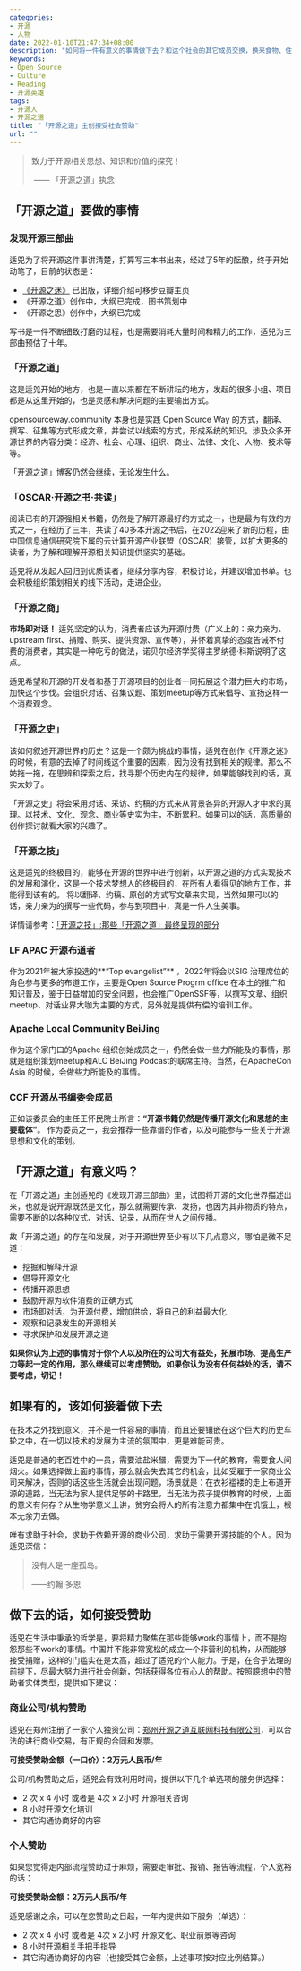 ```yaml
---
categories:
- 开源
- 人物
date: 2022-01-10T21:47:34+08:00
description: "如何将一件有意义的事情做下去？和这个社会的其它成员交换，换来食物、住房、能量、工具来可持续性的做下去。如何交换始终是人类社会各式各样的选择：接受政府分配、商业运营、非营利接受捐赠、任职于某组织等等不一而足，其中接受赞助也是可能的方式，适兕在不断地寻求某种可能性。"
keywords:
- Open Source
- Culture
- Reading
- 开源英雄
tags:
- 开源人
- 开源之道
title: "「开源之道」主创接受社会赞助"
url: ""
---
```


> 致力于开源相关思想、知识和价值的探究！
>
> ​            —— 「开源之道」执念

## 「开源之道」要做的事情

### 发现开源三部曲

适兕为了将开源这件事讲清楚，打算写三本书出来，经过了5年的酝酿，终于开始动笔了，目前的状态是：

* [《开源之迷》](https://book.douban.com/subject/35716759/) 已出版，详细介绍可移步豆瓣主页
* 《开源之道》创作中，大纲已完成，图书策划中
* 《开源之思》创作中，大纲已完成

写书是一件不断细致打磨的过程，也是需要消耗大量时间和精力的工作，适兕为三部曲预估了十年。

### 「开源之道」

这是适兕开始的地方，也是一直以来都在不断耕耘的地方，发起的很多小组、项目都是从这里开始的，也是灵感和解决问题的主要输出方式。

opensourceway.community 本身也是实践 Open Source Way 的方式，翻译、撰写、征集等方式形成文章，并尝试以线索的方式，形成系统的知识。涉及众多开源世界的内容分类：经济、社会、心理、组织、商业、法律、文化、人物、技术等等。

「开源之道」博客仍然会继续，无论发生什么。

### 「OSCAR·开源之书·共读」

阅读已有的开源强相关书籍，仍然是了解开源最好的方式之一，也是最为有效的方式之一，在经历了三年，共读了40多本开源之书后，在2022迎来了新的历程，由中国信息通信研究院下属的云计算开源产业联盟（OSCAR）接管，以扩大更多的读者，为了解和理解开源相关知识提供坚实的基础。

适兕将从发起人回归到优质读者，继续分享内容，积极讨论，并建议增加书单。也会积极组织策划相关的线下活动，走进企业。

### 「开源之商」

**市场即对话！** 适兕坚定的认为，消费者应该为开源付费（广义上的：亲力亲为、upstream first、捐赠、购买、提供资源、宣传等），并怀着真挚的态度告诫不付费的消费者，其实是一种吃亏的做法，诺贝尔经济学奖得主罗纳德·科斯说明了这点。

适兕希望和开源的开发者和基于开源项目的创业者一同拓展这个潜力巨大的市场，加快这个步伐。会组织对话、召集议题、策划meetup等方式来倡导、宣扬这样一个消费观念。

### 「开源之史」

该如何叙述开源世界的历史？这是一个颇为挑战的事情，适兕在创作《开源之迷》的时候，有意的去掉了时间线这个重要的因素，因为没有找到相关的规律。那么不妨拖一拖，在思辨和探索之后，找寻那个历史内在的规律，如果能够找到的话，真实太妙了。

「开源之史」将会采用对话、采访、约稿的方式来从背景各异的开源人才中求的真理。以技术、文化、观念、商业等史实为主，不断累积。如果可以的话，高质量的创作探讨就看大家的兴趣了。

### 「开源之技」

这是适兕的终极目的，能够在开源的世界中进行创新，以开源之道的方式实现技术的发展和演化，这是一个技术梦想人的终极目的，在所有人看得见的地方工作，并能得到该有的。 将以翻译、约稿、原创的方式写文章来实现，当然如果可以的话，亲力亲为的撰写一些代码，参与到项目中，真是一件人生美事。

详情请参考：[「开源之技」:那些「开源之道」最终呈现的部分](/posts/opensource_technology/the-art-of-open-source/)

### LF APAC 开源布道者

作为2021年被大家投选的**“Top evangelist”** ，2022年将会以SIG 治理席位的角色参与更多的布道工作，主要是Open Source Progrm office 在本土的推广和知识普及，鉴于日益增加的安全问题，也会推广OpenSSF等，以撰写文章、组织meetup、对话业界大咖为主要的方式，另外就是提供有偿的培训工作。

### Apache Local Community BeiJing

作为这个家门口的Apache 组织创始成员之一，仍然会做一些力所能及的事情，那就是组织策划meetup和ALC BeiJing Podcast的联席主持。当然，在ApacheCon Asia 的时候，会做些力所能及的事情。

### CCF 开源丛书编委会成员

正如该委员会的主任王怀民院士所言：**“开源书籍仍然是传播开源文化和思想的主要载体”**。 作为委员之一，我会推荐一些靠谱的作者，以及可能参与一些关于开源思想和文化的策划。

## 「开源之道」有意义吗？

在「开源之道」主创适兕的《发现开源三部曲》里，试图将开源的文化世界描述出来，也就是说开源既然是文化，那么就需要传承、发扬，也因为其非物质的特点，需要不断的以各种仪式、对话、记录，从而在世人之间传播。

故「开源之道」的存在和发展，对于开源世界至少有以下几点意义，哪怕是微不足道：

* 挖掘和解释开源
* 倡导开源文化
* 传播开源思想
* 鼓励开源为软件消费的正确方式
* 市场即对话，为开源付费，增加供给，将自己的利益最大化
* 观察和记录发生的开源相关
* 寻求保护和发展开源之道

**如果你认为上述的事情对于你个人以及所在的公司大有益处，拓展市场、提高生产力等起一定的作用，那么继续可以考虑赞助，如果你认为没有任何益处的话，请不要考虑，切记！**

## 如果有的，该如何接着做下去

在技术之外找到意义，并不是一件容易的事情，而且还要镶嵌在这个巨大的历史车轮之中，在一切以技术的发展为主流的氛围中，更是难能可贵。

适兕是普通的老百姓中的一员，需要油盐米醋，需要为下一代的教育，需要食人间烟火。如果选择做上面的事情，那么就会失去其它的机会，比如受雇于一家商业公司来解决，否则的话这些生活就会出现问题，场景就是：在衣衫褴褛的走上布道开源的道路，当无法为家人提供足够的卡路里，当无法为孩子提供教育的时候，上面的意义有何存？从生物学意义上讲，贫穷会将人的所有注意力都集中在饥饿上，根本无余力去做。

唯有求助于社会，求助于依赖开源的商业公司，求助于需要开源技能的个人。因为适兕深信：

> 没有人是一座孤岛。
>
>    ——约翰·多恩

## 做下去的话，如何接受赞助

适兕在生活中秉承的哲学是，要将精力聚焦在那些能够work的事情上，而不是抱怨那些不work的事情。中国并不能非常宽松的成立一个非营利的机构，从而能够接受捐赠，这样的门槛实在是太高，超过了适兕的个人能力。于是，在合乎法理的前提下，尽最大努力进行社会创新，包括获得各位有心人的帮助。按照臆想中的赞助者实体类型，提供如下建议：

### 商业公司/机构赞助

适兕在郑州注册了一家个人独资公司：[郑州开源之道互联网科技有限公司]()，可以合法的进行商业交易，有正规的合同和发票。

**可接受赞助金额（一口价）：2万元人民币/年**

公司/机构赞助之后，适兕会有效利用时间，提供以下几个单选项的服务供选择：

* 2 次 x 4 小时 或者是 4次 x 2小时 开源相关咨询
* 8 小时开源文化培训
* 其它沟通协商好的内容

### 个人赞助

如果您觉得走内部流程赞助过于麻烦，需要走审批、报销、报告等流程，个人宽裕的话：

**可接受赞助金额：2万元人民币/年**

适兕感谢之余，可以在您赞助之日起，一年内提供如下服务（单选）：

* 2 次 x 4 小时 或者是 4次 x 2小时 开源文化、职业前景等咨询
* 8 小时开源相关手把手指导
* 其它沟通协商好的内容（也接受其它金额，上述事项按对应比例结算。）
